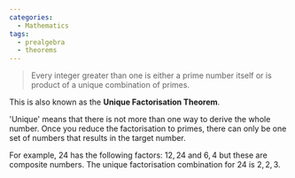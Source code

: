 ```yaml
---
categories:
  - Mathematics
tags:
  - prealgebra
  - theorems
---
```


> Every integer greater than one is either a prime number itself or is product of a unique combination of primes.

This is also known as the **Unique Factorisation Theorem**.

'Unique' means that there is not more than one way to derive the whole number. Once you reduce the factorisation to primes, there can only be one set of numbers that results in the target number.

For example, $24$ has the following factors: ${12, 24}$ and $6, 4$ but these are composite numbers. The unique factorisation combination for 24 is $2, 2, 3$.
